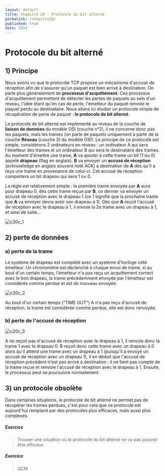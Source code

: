 ```yaml
---
layout: default
title: Chapitre 20 - Protocole du bit alterné
permalink: /chapitre20/
published: true
date: 2024
---
```


# Protocole du bit alterné

## 1) Principe

Nous avons vu que le protocole TCP propose un mécanisme d'accusé de réception afin de s'assurer qu'un paquet est bien arrivé à destination. On parle plus généralement de **processus d'acquittement**. Ces processus d'acquittement permettent de détecter les pertes de paquets au sein d'un réseau, l'idée étant qu'en cas de perte, l'émetteur du paquet renvoie le paquet perdu au destinataire. Nous allons ici étudier un protocole simple de récupération de perte de paquet : **le protocole de bit alterné**.

Le protocole de bit alterné est implémenté au niveau de la couche de **liaison de données** du modèle OSI (couche n°2), il ne concerne donc pas les paquets, mais les trames (on parle de paquets uniquement à partir de la couche **Réseau** (couche 3) du modèle OSI). Le principe de ce protocole est simple, considérons 2 ordinateurs en réseau : un ordinateur A qui sera l'émetteur des trames et un ordinateur B qui sera le destinataire des trames. Au moment d'émettre une trame, **A** va ajouter à cette trame un bit (1 ou 0) appelé **drapeau** (flag en anglais). **B** va envoyer un **accusé de réception** (acknowledge en anglais souvent noté ACK) à destination de **A** dès qu'il a reçu une trame en provenance de celui-ci. Cet accusé de réception comportera un bit drapeau qui sera 1 ou 0.

La règle est relativement simple : la première trame envoyée par **A** aura pour drapeau 0, dès cette trame reçue par **B**, ce dernier va envoyer un accusé de réception avec le drapeau 1 (ce 1 signifie que la prochaine trame que **A** va envoyer devra avoir son drapeau à 1). Dès que **A** reçoit l'accusé de réception avec le drapeau à 1, il envoie la 2e trame avec un drapeau à 1, et ainsi de suite...

![c20c_1](https://github.com/user-attachments/assets/c0bae293-b4e6-4837-9477-432347e9f9da)

## 2) perte de données

### a) perte de la trame

Le système de drapeau est complété avec un système d'horloge côté émetteur. Un chronomètre est déclenché à chaque envoi de trame, si au bout d'un certain temps, l'émetteur n'a pas reçu un acquittement correct avec le bon drapeau, la trame précédemment envoyée par l'émetteur est considérée comme perdue et est de nouveau envoyée.

![c20c_2](https://github.com/user-attachments/assets/87cfb57d-635b-4e9c-80a0-f50d2b9ba4ee)

Au bout d'un certain temps ("TIME OUT") A n'a pas reçu d'accusé de réception, la trame est considérée comme perdue, elle est donc renvoyée.

### b) perte de l'accusé de réception

![c20c_3](https://github.com/user-attachments/assets/9efdbb41-7b99-434e-aa08-33c2b4214f04)

A ne reçoit pas d'accusé de réception avec le drapeau à 1, il renvoie donc la trame 1 avec le drapeau 0. B reçoit donc cette trame avec un drapeau à 0 alors qu'il attend une trame avec un drapeau à 1 (puisqu'il a envoyé un accusé de réception avec un drapeau 1), il en déduit que l'accusé de réception précédent n'est pas arrivé à destination : il ne tient pas compte de la trame reçue et renvoie l'accusé de réception avec le drapeau à 1. Ensuite, le processus peut se poursuivre normalement.

## 3) un protocole obsolète

Dans certaines situations, le protocole de bit alterné ne permet pas de récupérer les trames perdues, c'est pour cela que ce protocole est aujourd'hui remplacé par des protocoles plus efficaces, mais aussi plus complexes.

##### Exercice
>
> Trouver une situation où le protocole du bit alterné ne va pas pouvoir être efficace.

##### Exercice
>
> QCM
